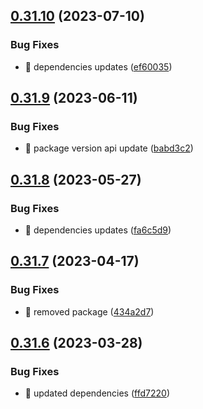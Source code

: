 ## [0.31.10](https://github.com/oguzkaganeren/manjaro-starter/compare/v0.31.9...v0.31.10) (2023-07-10)


### Bug Fixes

* 🐛 dependencies updates ([ef60035](https://github.com/oguzkaganeren/manjaro-starter/commit/ef60035878a97d034a61f0520a0090ec3a0f3fa2))



## [0.31.9](https://github.com/oguzkaganeren/manjaro-starter/compare/v0.31.8...v0.31.9) (2023-06-11)


### Bug Fixes

* 🐛 package version api update ([babd3c2](https://github.com/oguzkaganeren/manjaro-starter/commit/babd3c2e16b6933e339abc8a2515e560c125065b))



## [0.31.8](https://github.com/oguzkaganeren/manjaro-starter/compare/v0.31.7...v0.31.8) (2023-05-27)


### Bug Fixes

* 🐛 dependencies updates ([fa6c5d9](https://github.com/oguzkaganeren/manjaro-starter/commit/fa6c5d9f80e9cbe48a482df8f8ddf633a98e79b3))



## [0.31.7](https://github.com/oguzkaganeren/manjaro-starter/compare/v0.31.6...v0.31.7) (2023-04-17)


### Bug Fixes

* 🐛 removed package ([434a2d7](https://github.com/oguzkaganeren/manjaro-starter/commit/434a2d70e8ac5ef6b1d6e7439713b03303772d17))



## [0.31.6](https://github.com/oguzkaganeren/manjaro-starter/compare/v0.31.5...v0.31.6) (2023-03-28)


### Bug Fixes

* 🐛 updated dependencies ([ffd7220](https://github.com/oguzkaganeren/manjaro-starter/commit/ffd7220d55db2794acdac394352d32b31902a1d6))



